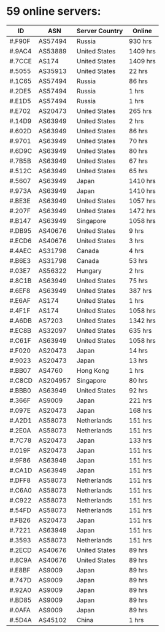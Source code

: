 # 59 online servers:

| ID | ASN | Server Country | Online |
| ------ | ------ | ------ | ------ |
| #.F90F | AS57494 | Russia | 930 hrs |
| #.9AC4 | AS53889 | United States | 1409 hrs |
| #.7CCE | AS174 | United States | 1409 hrs |
| #.5055 | AS35913 | United States | 22 hrs |
| #.1C65 | AS57494 | Russia | 86 hrs |
| #.2DE5 | AS57494 | Russia | 1 hrs |
| #.E1D5 | AS57494 | Russia | 1 hrs |
| #.E702 | AS20473 | United States | 265 hrs |
| #.14D9 | AS63949 | United States | 2 hrs |
| #.602D | AS63949 | United States | 86 hrs |
| #.9701 | AS63949 | United States | 70 hrs |
| #.6D9C | AS63949 | United States | 80 hrs |
| #.7B5B | AS63949 | United States | 67 hrs |
| #.512C | AS63949 | United States | 65 hrs |
| #.5607 | AS63949 | Japan | 1410 hrs |
| #.973A | AS63949 | Japan | 1410 hrs |
| #.BE3E | AS63949 | United States | 1057 hrs |
| #.207F | AS63949 | United States | 1472 hrs |
| #.B147 | AS63949 | Singapore | 1058 hrs |
| #.DB95 | AS40676 | United States | 9 hrs |
| #.ECD6 | AS40676 | United States | 3 hrs |
| #.4AEC | AS31798 | Canada | 4 hrs |
| #.B6E3 | AS31798 | Canada | 53 hrs |
| #.03E7 | AS56322 | Hungary | 2 hrs |
| #.8C1B | AS63949 | United States | 75 hrs |
| #.6EF8 | AS63949 | United States | 387 hrs |
| #.E6AF | AS174 | United States | 1 hrs |
| #.4F1F | AS174 | United States | 1058 hrs |
| #.A6DB | AS7203 | United States | 1342 hrs |
| #.EC8B | AS32097 | United States | 635 hrs |
| #.C61F | AS63949 | United States | 1058 hrs |
| #.F020 | AS20473 | Japan | 14 hrs |
| #.9023 | AS20473 | Japan | 13 hrs |
| #.BB07 | AS4760 | Hong Kong | 1 hrs |
| #.C8CD | AS204957 | Singapore | 80 hrs |
| #.BBB0 | AS63949 | United States | 92 hrs |
| #.366F | AS9009 | Japan | 221 hrs |
| #.097E | AS20473 | Japan | 168 hrs |
| #.A2D1 | AS58073 | Netherlands | 151 hrs |
| #.2E0A | AS58073 | Netherlands | 151 hrs |
| #.7C78 | AS20473 | Japan | 133 hrs |
| #.019F | AS20473 | Japan | 151 hrs |
| #.9F86 | AS63949 | Japan | 151 hrs |
| #.CA1D | AS63949 | Japan | 151 hrs |
| #.DFF8 | AS58073 | Netherlands | 151 hrs |
| #.C6A0 | AS58073 | Netherlands | 151 hrs |
| #.C922 | AS58073 | Netherlands | 151 hrs |
| #.54FD | AS58073 | Netherlands | 151 hrs |
| #.FB26 | AS20473 | Japan | 151 hrs |
| #.7221 | AS63949 | Japan | 151 hrs |
| #.3593 | AS58073 | Netherlands | 151 hrs |
| #.2ECD | AS40676 | United States | 89 hrs |
| #.8C9A | AS40676 | United States | 89 hrs |
| #.E8BF | AS9009 | Japan | 89 hrs |
| #.747D | AS9009 | Japan | 89 hrs |
| #.92A0 | AS9009 | Japan | 89 hrs |
| #.BD85 | AS9009 | Japan | 89 hrs |
| #.0AFA | AS9009 | Japan | 89 hrs |
| #.5D4A | AS45102 | China | 1 hrs |


